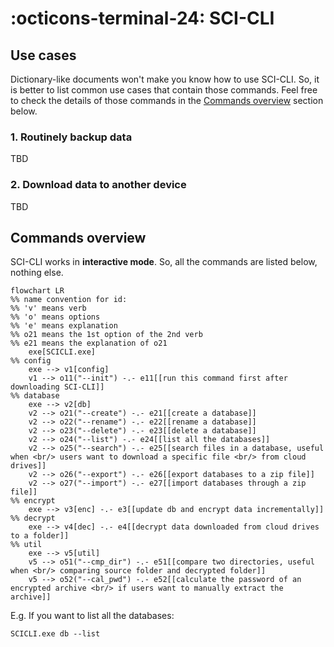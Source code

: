 ﻿# :octicons-terminal-24: SCI-CLI

## Use cases

Dictionary-like documents won't make you know how to use SCI-CLI. So, it is better to list common use cases that contain those commands. Feel free to check the details of those commands in the [Commands overview](#commands-overview) section below.

### 1. Routinely backup data

TBD

### 2. Download data to another device

TBD

## Commands overview

SCI-CLI works in **interactive mode**. So, all the commands are listed below, nothing else.

```mermaid
flowchart LR
%% name convention for id:
%% 'v' means verb
%% 'o' means options
%% 'e' means explanation
%% o21 means the 1st option of the 2nd verb
%% e21 means the explanation of o21
    exe[SCICLI.exe]
%% config
    exe --> v1[config]
    v1 --> o11("--init") -.- e11[[run this command first after downloading SCI-CLI]]
%% database 
    exe --> v2[db]
    v2 --> o21("--create") -.- e21[[create a database]]
    v2 --> o22("--rename") -.- e22[[rename a database]]
    v2 --> o23("--delete") -.- e23[[delete a database]]
    v2 --> o24("--list") -.- e24[[list all the databases]]
    v2 --> o25("--search") -.- e25[[search files in a database, useful when <br/> users want to download a specific file <br/> from cloud drives]]
    v2 --> o26("--export") -.- e26[[export databases to a zip file]]
    v2 --> o27("--import") -.- e27[[import databases through a zip file]]
%% encrypt
    exe --> v3[enc] -.- e3[[update db and encrypt data incrementally]]
%% decrypt
    exe --> v4[dec] -.- e4[[decrypt data downloaded from cloud drives to a folder]]
%% util
    exe --> v5[util]
    v5 --> o51("--cmp_dir") -.- e51[[compare two directories, useful when <br/> comparing source folder and decrypted folder]]
    v5 --> o52("--cal_pwd") -.- e52[[calculate the password of an encrypted archive <br/> if users want to manually extract the archive]]
```

E.g. If you want to list all the databases:

```shell
SCICLI.exe db --list
```














